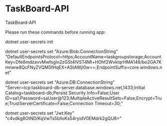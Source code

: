 # TaskBoard-API
TaskBoard-API

Please run these commands before running app:

dotnet user-secrets init

dotnet user-secrets set "Azure:Blob:ConnectionString" "DefaultEndpointsProtocol=https;AccountName=taskgroupstorage;AccountKey=Dfe8mdzavvMwfsgIn2zGSt4IVST4Ml+HOhf2WvkIqrHMA148/bo2GA7Kmnww8QcFNyZVQM5fHqEX+AStAWjI0w==;EndpointSuffix=core.windows.net"

dotnet user-secrets set "Azure:DB:ConnectionString" "Server=tcp:taskboard-db-server.database.windows.net,1433;Initial Catalog=taskboard-db;Persist Security Info=False;User ID=sa1;Password=saUser@123;MultipleActiveResultSets=False;Encrypt=True;TrustServerCertificate=False;Connection Timeout=30;"

dotnet user-secrets set "Jwt:Key" "c4vdkg8OtND/KqVwTs5blIoKs54ryidV0EMdrk2gQU8="
